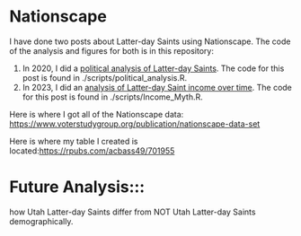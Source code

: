 # Nationscape
I have done two posts about Latter-day Saints using Nationscape. The code of the analysis and figures for both is in this repository:

1. In 2020, I did a [political analysis of Latter-day Saints](https://alexbass.me/posts/lds_gop/). The code for this post is found in ./scripts/political_analysis.R.
2. In 2023, I did an [analysis of Latter-day Saint income over time](https://alexbass.me/posts/income_myth/). The code for this post is found in ./scripts/Income_Myth.R.

Here is where I got all of the Nationscape data: https://www.voterstudygroup.org/publication/nationscape-data-set

Here is where my table I created is located:https://rpubs.com/acbass49/701955

# Future Analysis:::
how Utah Latter-day Saints differ from NOT Utah Latter-day Saints demographically.
